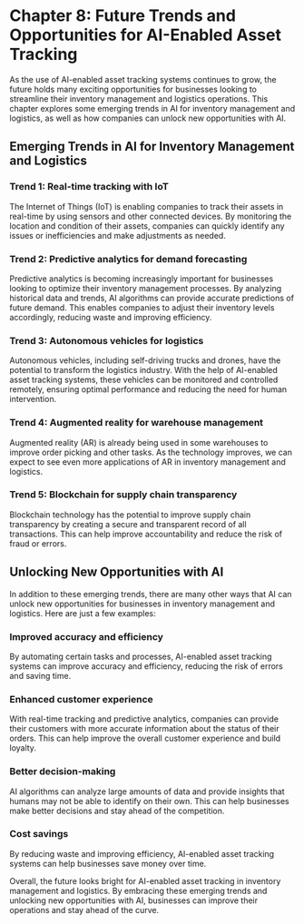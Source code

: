 Chapter 8: Future Trends and Opportunities for AI-Enabled Asset Tracking
========================================================================

As the use of AI-enabled asset tracking systems continues to grow, the future holds many exciting opportunities for businesses looking to streamline their inventory management and logistics operations. This chapter explores some emerging trends in AI for inventory management and logistics, as well as how companies can unlock new opportunities with AI.

Emerging Trends in AI for Inventory Management and Logistics
------------------------------------------------------------

### Trend 1: Real-time tracking with IoT

The Internet of Things (IoT) is enabling companies to track their assets in real-time by using sensors and other connected devices. By monitoring the location and condition of their assets, companies can quickly identify any issues or inefficiencies and make adjustments as needed.

### Trend 2: Predictive analytics for demand forecasting

Predictive analytics is becoming increasingly important for businesses looking to optimize their inventory management processes. By analyzing historical data and trends, AI algorithms can provide accurate predictions of future demand. This enables companies to adjust their inventory levels accordingly, reducing waste and improving efficiency.

### Trend 3: Autonomous vehicles for logistics

Autonomous vehicles, including self-driving trucks and drones, have the potential to transform the logistics industry. With the help of AI-enabled asset tracking systems, these vehicles can be monitored and controlled remotely, ensuring optimal performance and reducing the need for human intervention.

### Trend 4: Augmented reality for warehouse management

Augmented reality (AR) is already being used in some warehouses to improve order picking and other tasks. As the technology improves, we can expect to see even more applications of AR in inventory management and logistics.

### Trend 5: Blockchain for supply chain transparency

Blockchain technology has the potential to improve supply chain transparency by creating a secure and transparent record of all transactions. This can help improve accountability and reduce the risk of fraud or errors.

Unlocking New Opportunities with AI
-----------------------------------

In addition to these emerging trends, there are many other ways that AI can unlock new opportunities for businesses in inventory management and logistics. Here are just a few examples:

### Improved accuracy and efficiency

By automating certain tasks and processes, AI-enabled asset tracking systems can improve accuracy and efficiency, reducing the risk of errors and saving time.

### Enhanced customer experience

With real-time tracking and predictive analytics, companies can provide their customers with more accurate information about the status of their orders. This can help improve the overall customer experience and build loyalty.

### Better decision-making

AI algorithms can analyze large amounts of data and provide insights that humans may not be able to identify on their own. This can help businesses make better decisions and stay ahead of the competition.

### Cost savings

By reducing waste and improving efficiency, AI-enabled asset tracking systems can help businesses save money over time.

Overall, the future looks bright for AI-enabled asset tracking in inventory management and logistics. By embracing these emerging trends and unlocking new opportunities with AI, businesses can improve their operations and stay ahead of the curve.
